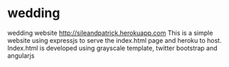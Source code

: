 wedding
=======

wedding website http://sileandpatrick.herokuapp.com
This is a simple website using expressjs to serve the index.html page and heroku to host.
Index.html is developed using grayscale template, twitter bootstrap and angularjs
